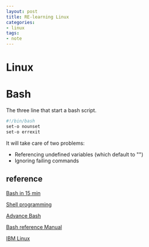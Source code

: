 ```yaml
---
layout: post
title: RE-learning Linux
categories: 
- linux
tags:
- note
---
```


# Linux

## 

# Bash 

The three line that start a bash script.

```sh 
#!/bin/bash
set-o nounset
set-o errexit
```

It will take care of two problems:

* Referencing undefined variables (which default to "") 
* Ignoring failing commands



## reference 
[Bash in 15 min](http://robertmuth.blogspot.com/2012/08/better-bash-scripting-in-15-minutes.html)

[Shell programming](http://mp.weixin.qq.com/s?__biz=MzIxNDMyODgyMA==&mid=2247483661&idx=1&sn=186884c4fcf7e90ea58cb4e7d92f5fb7)

[Advance Bash](http://tldp.org/LDP/abs/html/)

[Bash reference Manual](http://www.gnu.org/software/bash/manual/bashref.html)

[IBM Linux](http://www.ibm.com/developerworks/cn/linux/newto/)

